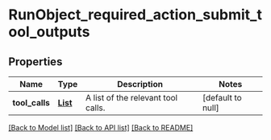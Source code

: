 # RunObject_required_action_submit_tool_outputs
## Properties

| Name | Type | Description | Notes |
|------------ | ------------- | ------------- | -------------|
| **tool\_calls** | [**List**](RunToolCallObject.md) | A list of the relevant tool calls. | [default to null] |

[[Back to Model list]](../README.md#documentation-for-models) [[Back to API list]](../README.md#documentation-for-api-endpoints) [[Back to README]](../README.md)

